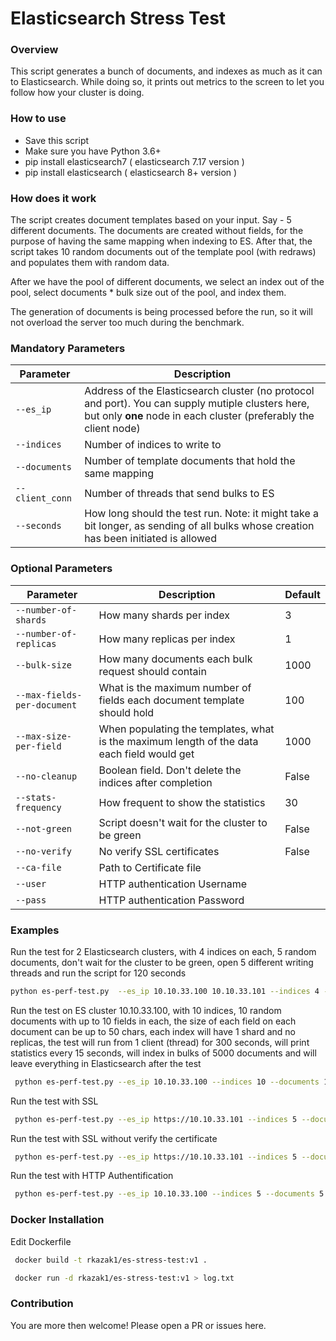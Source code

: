 # Elasticsearch Stress Test

### Overview
This script generates a bunch of documents, and indexes as much as it can to Elasticsearch. While doing so, it prints out metrics to the screen to let you follow how your cluster is doing.

### How to use
* Save this script
* Make sure you have Python 3.6+
* pip install elasticsearch7   ( elasticsearch 7.17 version )
* pip install elasticsearch   ( elasticsearch 8+ version )

### How does it work
The script creates document templates based on your input. Say - 5 different documents.
The documents are created without fields, for the purpose of having the same mapping when indexing to ES.
After that, the script takes 10 random documents out of the template pool (with redraws) and populates them with random data.

After we have the pool of different documents, we select an index out of the pool, select documents * bulk size out of the pool, and index them.

The generation of documents is being processed before the run, so it will not overload the server too much during the benchmark.

### Mandatory Parameters
| Parameter | Description |
| --- | --- |
| `--es_ip` | Address of the Elasticsearch cluster (no protocol and port). You can supply mutiple clusters here, but only **one** node in each cluster (preferably the client node) |
| `--indices` | Number of indices to write to |
| `--documents` | Number of template documents that hold the same mapping |
| `--client_conn` | Number of threads that send bulks to ES |
| `--seconds` | How long should the test run. Note: it might take a bit longer, as sending of all bulks whose creation has been initiated is allowed |


### Optional Parameters
| Parameter | Description | Default
| --- | --- | --- |
| `--number-of-shards` | How many shards per index |3|
| `--number-of-replicas` | How many replicas per index |1|
| `--bulk-size` | How many documents each bulk request should contain |1000|
| `--max-fields-per-document` | What is the maximum number of fields each document template should hold |100|
| `--max-size-per-field` | When populating the templates, what is the maximum length of the data each field would get |1000|
| `--no-cleanup` | Boolean field. Don't delete the indices after completion |False|
| `--stats-frequency` | How frequent to show the statistics |30|
| `--not-green` | Script doesn't wait for the cluster to be green |False|
| `--no-verify` | No verify SSL certificates|False|
| `--ca-file` | Path to Certificate file ||
| `--user` | HTTP authentication Username ||
| `--pass` | HTTP authentication Password ||




### Examples
Run the test for 2 Elasticsearch clusters, with 4 indices on each, 5 random documents, don't wait for the cluster to be green, open 5 different writing threads and run the script for 120 seconds
```bash
python es-perf-test.py  --es_ip 10.10.33.100 10.10.33.101 --indices 4 --documents 5 --seconds 120 --not-green --client_conn 5
```

Run the test on ES cluster 10.10.33.100, with 10 indices, 10 random documents with up to 10 fields in each, the size of each field on each document can be up to 50 chars, each index will have 1 shard and no replicas, the test will run from 1 client (thread) for 300 seconds, will print statistics every 15 seconds, will index in bulks of 5000 documents and will leave everything in Elasticsearch after the test
```bash
 python es-perf-test.py --es_ip 10.10.33.100 --indices 10 --documents 10 --client_conn 1 --seconds 300 --number-of-shards 1 --number-of-replicas 0 --bulk-size 5000 --max-fields-per-document 10 --max-size-per-field 50 --no-cleanup --stats-frequency 15
```

Run the test with SSL
```bash
 python es-perf-test.py --es_ip https://10.10.33.101 --indices 5 --documents 5 --client_conn 1  --seconds 120 --ca-file /path/ca.pem
```

Run the test with SSL without verify the certificate
```bash
 python es-perf-test.py --es_ip https://10.10.33.101 --indices 5 --documents 5 --client_conn 1 --seconds 120 --no-verify
```

Run the test with HTTP Authentification
```bash
 python es-perf-test.py --es_ip 10.10.33.100 --indices 5 --documents 5 --client_conn 1 --seconds 120 --user elastic --pass changeme
```

### Docker Installation

Edit Dockerfile 
```bash
 docker build -t rkazak1/es-stress-test:v1 .
```
```bash
 docker run -d rkazak1/es-stress-test:v1 > log.txt
```
### Contribution
You are more then welcome!
Please open a PR or issues here.

